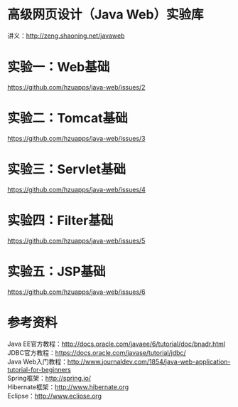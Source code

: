 # 高级网页设计（Java Web）实验库
讲义：http://zeng.shaoning.net/javaweb

# 实验一：Web基础
https://github.com/hzuapps/java-web/issues/2
# 实验二：Tomcat基础
https://github.com/hzuapps/java-web/issues/3
# 实验三：Servlet基础
https://github.com/hzuapps/java-web/issues/4
# 实验四：Filter基础
https://github.com/hzuapps/java-web/issues/5
# 实验五：JSP基础
https://github.com/hzuapps/java-web/issues/6

# 参考资料

Java EE官方教程：http://docs.oracle.com/javaee/6/tutorial/doc/bnadr.html  
JDBC官方教程：https://docs.oracle.com/javase/tutorial/jdbc/  
Java Web入门教程：http://www.journaldev.com/1854/java-web-application-tutorial-for-beginners  
Spring框架：http://spring.io/   
Hibernate框架：http://www.hibernate.org   
Eclipse：http://www.eclipse.org  
